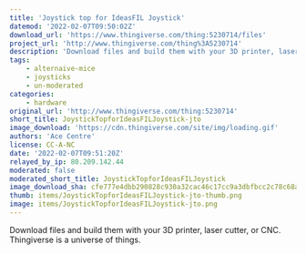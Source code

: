 ```yaml
---
title: 'Joystick top for IdeasFIL Joystick'
datemod: '2022-02-07T09:50:02Z'
download_url: 'https://www.thingiverse.com/thing:5230714/files'
project_url: 'http://www.thingiverse.com/thing%3A5230714'
description: 'Download files and build them with your 3D printer, laser cutter, or CNC. Thingiverse is a universe of things.'
tags:
    - alternaive-mice
    - joysticks
    - un-moderated
categories:
    - hardware
original_url: 'http://www.thingiverse.com/thing:5230714'
short_title: JoystickTopforIdeasFILJoystick-jto
image_download: 'https://cdn.thingiverse.com/site/img/loading.gif'
authors: 'Ace Centre'
license: CC-A-NC
date: '2022-02-07T09:51:20Z'
relayed_by_ip: 80.209.142.44
moderated: false
moderated_short_title: JoystickTopforIdeasFILJoystick
image_download_sha: cfe777e4dbb290828c930a32cac46c17cc9a3dbfbcc2c78c68a37b776de5ccfd
thumb: items/JoystickTopforIdeasFILJoystick-jto-thumb.png
image: items/JoystickTopforIdeasFILJoystick-jto.png
---
```

Download files and build them with your 3D printer, laser cutter, or CNC. Thingiverse is a universe of things.